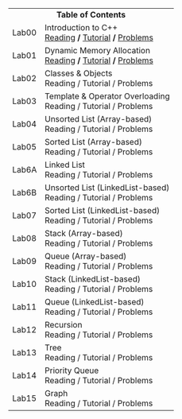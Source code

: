 
<!-- ![ece](https://user-images.githubusercontent.com/58245357/197278248-e8224feb-0f23-4394-bd6d-a0b21130fb44.JPG) -->

<!-- <h2 align="center">CSE225L - Data Structures and Algorithms Lab</h2> -->

<!--
### Table of Contents
    ├── Lab00 : Introduction to C++
    ├── Lab01 : Dynamic Memory Allocation
    ├── Lab02 : Classes & Objects
    ├── Lab03 : Template & Operator Overloading
    ├── Lab04 : Unsorted List (Array-based)
    ├── Lab05 : Sorted List (Array-based)
    ├── Lab06A: Linked List
    ├── Lab06B: Unsorted List (LinkedList-based)
    ├── Lab07 : Sorted List (LinkedList-based)
    ├── Lab08 : Stack (Array-based)
    ├── Lab09 : Queue (Array-based)
    ├── Lab10 : Stack (LinkedList-based)
    ├── Lab11 : Queue (LinkedList-based)
    ├── Lab12 : Recursion
    ├── Lab13 : Tree
    ├── Lab14 : Priority Queue
    └── Lab15 : Graph
-->

<table align="center">

  <tr>
    <td colspan="2", align="center"><b>Table of Contents</b></td>
  </tr>
  
  <tr>
    <td>Lab00</td>
    <td>
        Introduction to C++ <br>
        <a href="https://github.com/mehedihasanbijoy/CSE225L/blob/main/Lab00/LAB00.md#reading" target="_blank">Reading</a> <b>/</b> <a href="https://github.com/mehedihasanbijoy/CSE225L/blob/main/Lab00/LAB00.md#tutorial" target="_blank">Tutorial</a> <b>/</b> <a href="https://github.com/mehedihasanbijoy/CSE225L/blob/main/Lab00/LAB00.md#problems" target="_blank">Problems</a>
    </td>
  </tr>
  
  <tr>
    <td>Lab01</td>
    <td>
        Dynamic Memory Allocation <br>
        <a href="https://github.com/mehedihasanbijoy/CSE225L/blob/main/Lab01/LAB01.md#reading" target="_blank">Reading</a> <b>/</b> <a href="https://github.com/mehedihasanbijoy/CSE225L/blob/main/Lab01/LAB01.md#tutorial" target="_blank">Tutorial</a> <b>/</b> <a href="https://github.com/mehedihasanbijoy/CSE225L/blob/main/Lab01/LAB01.md#problems" target="_blank">Problems</a>
    </td>
  </tr>
  
  <tr>
    <td>Lab02</td>
    <td>
        Classes & Objects <br>
        Reading / Tutorial / Problems
    </td>
  </tr>
  
  <tr>
    <td>Lab03</td>
    <td>
        Template & Operator Overloading <br>
        Reading / Tutorial / Problems
    </td>
  </tr>
  
  <tr>
    <td>Lab04</td>
    <td>
        Unsorted List (Array-based) <br>
        Reading / Tutorial / Problems
    </td>
  </tr>
  
  <tr>
    <td>Lab05</td>
    <td>
        Sorted List (Array-based) <br>
        Reading / Tutorial / Problems
    </td>
  </tr>
  
  <tr>
    <td>Lab6A</td>
    <td>
        Linked List <br>
        Reading / Tutorial / Problems
    </td>
  </tr>
  
  <tr>
    <td>Lab6B</td>
    <td>
        Unsorted List (LinkedList-based) <br>
        Reading / Tutorial / Problems
    </td>
  </tr>
  
  <tr>
    <td>Lab07</td>
    <td>
        Sorted List (LinkedList-based) <br>
        Reading / Tutorial / Problems
    </td>
  </tr>
  
  <tr>
    <td>Lab08</td>
    <td>
        Stack (Array-based) <br>
        Reading / Tutorial / Problems
    </td>
  </tr>
  
  <tr>
    <td>Lab09</td>
    <td>
        Queue (Array-based) <br>
        Reading / Tutorial / Problems
    </td>
  </tr>
  
  <tr>
    <td>Lab10</td>
    <td>
        Stack (LinkedList-based) <br>
        Reading / Tutorial / Problems
    </td>
  </tr>
  
  <tr>
    <td>Lab11</td>
    <td>
        Queue (LinkedList-based) <br>
        Reading / Tutorial / Problems
    </td>
  </tr>
  
  <tr>
    <td>Lab12</td>
    <td>
        Recursion <br>
        Reading / Tutorial / Problems
    </td>
  </tr>
  
  <tr>
    <td>Lab13</td>
    <td>
        Tree <br>
        Reading / Tutorial / Problems
    </td>
  </tr>
  
  <tr>
    <td>Lab14</td>
    <td>
        Priority Queue <br>
        Reading / Tutorial / Problems
    </td>
  </tr>
  
  <tr>
    <td>Lab15</td>
    <td>
        Graph <br>
        Reading / Tutorial / Problems
    </td>
  </tr>
  
</table>
